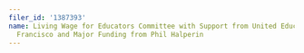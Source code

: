 ```yaml
---
filer_id: '1387393'
name: Living Wage for Educators Committee with Support from United Educators of San
  Francisco and Major Funding from Phil Halperin
---
```

